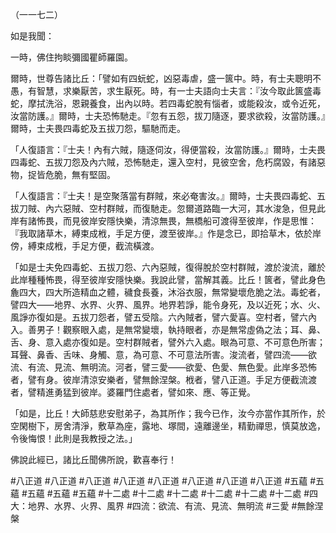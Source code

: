 （一一七二）

如是我聞：

一時，佛住拘睒彌國瞿師羅園。

爾時，世尊告諸比丘：「譬如有四蚖蛇，凶惡毒虐，盛一篋中。時，有士夫聰明不愚，有智慧，求樂厭苦，求生厭死。時，有一士夫語向士夫言：『汝今取此篋盛毒蛇，摩拭洗浴，恩親養食，出內以時。若四毒蛇脫有惱者，或能殺汝，或令近死，汝當防護。』爾時，士夫恐怖馳走。『忽有五怨，拔刀隨逐，要求欲殺，汝當防護。』爾時，士夫畏四毒蛇及五拔刀怨，驅馳而走。

「人復語言：『士夫！內有六賊，隨逐伺汝，得便當殺，汝當防護。』爾時，士夫畏四毒蛇、五拔刀怨及內六賊，恐怖馳走，還入空村，見彼空舍，危朽腐毀，有諸惡物，捉皆危脆，無有堅固。

「人復語言：『士夫！是空聚落當有群賊，來必奄害汝。』爾時，士夫畏四毒蛇、五拔刀賊、內六惡賊、空村群賊，而復馳走。忽爾道路臨一大河，其水浚急，但見此岸有諸怖畏，而見彼岸安隱快樂，清涼無畏，無橋船可渡得至彼岸，作是思惟：『我取諸草木，縛束成栰，手足方便，渡至彼岸。』作是念已，即拾草木，依於岸傍，縛束成栰，手足方便，截流橫渡。

「如是士夫免四毒蛇、五拔刀怨、六內惡賊，復得脫於空村群賊，渡於浚流，離於此岸種種怖畏，得至彼岸安隱快樂。我說此譬，當解其義。比丘！篋者，譬此身色麁四大，四大所造精血之體，穢食長養，沐浴衣服，無常變壞危脆之法。毒蛇者，譬四大——地界、水界、火界、風界。地界若諍，能令身死，及以近死；水、火、風諍亦復如是。五拔刀怨者，譬五受陰。六內賊者，譬六愛喜。空村者，譬六內入。善男子！觀察眼入處，是無常變壞，執持眼者，亦是無常虛偽之法；耳、鼻、舌、身、意入處亦復如是。空村群賊者，譬外六入處。眼為可意、不可意色所害；耳聲、鼻香、舌味、身觸、意，為可意、不可意法所害。浚流者，譬四流——欲流、有流、見流、無明流。河者，譬三愛——欲愛、色愛、無色愛。此岸多恐怖者，譬有身。彼岸清涼安樂者，譬無餘涅槃。栰者，譬八正道。手足方便截流渡者，譬精進勇猛到彼岸。婆羅門住處者，譬如來、應、等正覺。

「如是，比丘！大師慈悲安慰弟子，為其所作；我今已作，汝今亦當作其所作，於空閑樹下，房舍清淨，敷草為座，露地、塚間，遠離邊坐，精勤禪思，慎莫放逸，令後悔恨！此則是我教授之法。」

佛說此經已，諸比丘聞佛所說，歡喜奉行！



#八正道
#八正道
#八正道
#八正道
#八正道
#八正道
#八正道
#八正道
#五蘊
#五蘊
#五蘊
#五蘊
#五蘊
#十二處
#十二處
#十二處
#十二處
#十二處
#十二處
#四大：地界、水界、火界、風界
#四流：欲流、有流、見流、無明流
#三愛
#無餘涅槃

